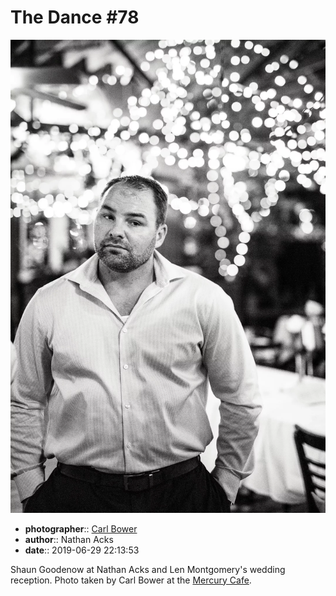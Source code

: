 # The Dance \#78

![Shaun Goodenow at Nathan Acks and Len Montgomery's wedding reception](assets/2019-06-29-set-4-the-dance-78.webp)

* **photographer**:: [Carl Bower](https://carlbowerphotos.com)  
* **author**:: Nathan Acks  
* **date**:: 2019-06-29 22:13:53

Shaun Goodenow at Nathan Acks and Len Montgomery's wedding reception. Photo taken by Carl Bower at the [Mercury Cafe](http://mercurycafe.com).
